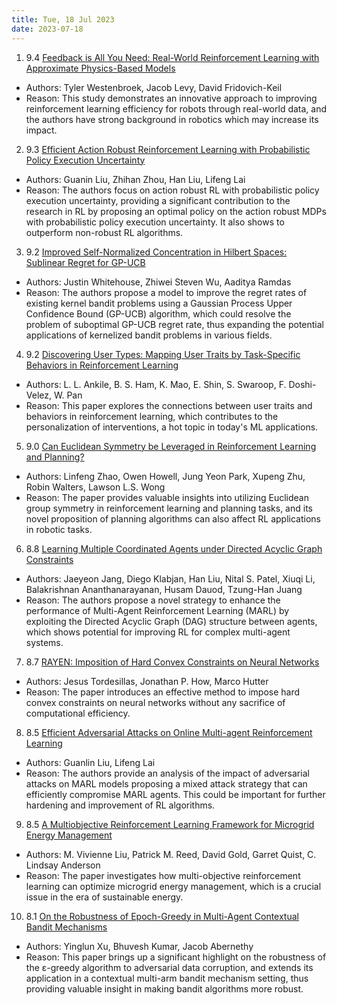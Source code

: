 ```yaml
---
title: Tue, 18 Jul 2023
date: 2023-07-18
---
```

1. 9.4 [Feedback is All You Need: Real-World Reinforcement Learning with Approximate Physics-Based Models](https://arxiv.org/abs/2307.08168)
* Authors: Tyler Westenbroek, Jacob Levy, David Fridovich-Keil
* Reason: This study demonstrates an innovative approach to improving reinforcement learning efficiency for robots through real-world data, and the authors have strong background in robotics which may increase its impact.

2. 9.3 [Efficient Action Robust Reinforcement Learning with Probabilistic Policy Execution Uncertainty](https://arxiv.org/abs/2307.07666)
* Authors: Guanin Liu, Zhihan Zhou, Han Liu, Lifeng Lai
* Reason: The authors focus on action robust RL with probabilistic policy execution uncertainty, providing a significant contribution to the research in RL by proposing an optimal policy on the action robust MDPs with probabilistic policy execution uncertainty. It also shows to outperform non-robust RL algorithms.

3. 9.2 [Improved Self-Normalized Concentration in Hilbert Spaces: Sublinear Regret for GP-UCB](https://arxiv.org/abs/2307.07539)
* Authors: Justin Whitehouse, Zhiwei Steven Wu, Aaditya Ramdas
* Reason: The authors propose a model to improve the regret rates of existing kernel bandit problems using a Gaussian Process Upper Confidence Bound (GP-UCB) algorithm, which could resolve the problem of suboptimal GP-UCB regret rate, thus expanding the potential applications of kernelized bandit problems in various fields.

4. 9.2 [Discovering User Types: Mapping User Traits by Task-Specific Behaviors in Reinforcement Learning](https://arxiv.org/abs/2307.08169)
* Authors: L. L. Ankile, B. S. Ham, K. Mao, E. Shin, S. Swaroop, F. Doshi-Velez, W. Pan
* Reason: This paper explores the connections between user traits and behaviors in reinforcement learning, which contributes to the personalization of interventions, a hot topic in today's ML applications.

5. 9.0 [Can Euclidean Symmetry be Leveraged in Reinforcement Learning and Planning?](https://arxiv.org/abs/2307.08226)
* Authors: Linfeng Zhao, Owen Howell, Jung Yeon Park, Xupeng Zhu, Robin Walters, Lawson L.S. Wong
* Reason: The paper provides valuable insights into utilizing Euclidean group symmetry in reinforcement learning and planning tasks, and its novel proposition of planning algorithms can also affect RL applications in robotic tasks.

6. 8.8 [Learning Multiple Coordinated Agents under Directed Acyclic Graph Constraints](https://arxiv.org/abs/2307.07529)
* Authors: Jaeyeon Jang, Diego Klabjan, Han Liu, Nital S. Patel, Xiuqi Li, Balakrishnan Ananthanarayanan, Husam Dauod, Tzung-Han Juang
* Reason: The authors propose a novel strategy to enhance the performance of Multi-Agent Reinforcement Learning (MARL) by exploiting the Directed Acyclic Graph (DAG) structure between agents, which shows potential for improving RL for complex multi-agent systems.

7. 8.7 [RAYEN: Imposition of Hard Convex Constraints on Neural Networks](https://arxiv.org/abs/2307.08336)
* Authors: Jesus Tordesillas, Jonathan P. How, Marco Hutter
* Reason: The paper introduces an effective method to impose hard convex constraints on neural networks without any sacrifice of computational efficiency.

8. 8.5 [Efficient Adversarial Attacks on Online Multi-agent Reinforcement Learning](https://arxiv.org/abs/2307.07670)
* Authors: Guanlin Liu, Lifeng Lai
* Reason: The authors provide an analysis of the impact of adversarial attacks on MARL models proposing a mixed attack strategy that can efficiently compromise MARL agents. This could be important for further hardening and improvement of RL algorithms.

9. 8.5 [A Multiobjective Reinforcement Learning Framework for Microgrid Energy Management](https://arxiv.org/abs/2307.08692)
* Authors: M. Vivienne Liu, Patrick M. Reed, David Gold, Garret Quist, C. Lindsay Anderson
* Reason: The paper investigates how multi-objective reinforcement learning can optimize microgrid energy management, which is a crucial issue in the era of sustainable energy.

10. 8.1 [On the Robustness of Epoch-Greedy in Multi-Agent Contextual Bandit Mechanisms](https://arxiv.org/abs/2307.07675)
* Authors: Yinglun Xu, Bhuvesh Kumar, Jacob Abernethy
* Reason: This paper brings up a significant highlight on the robustness of the ε-greedy algorithm to adversarial data corruption, and extends its application in a contextual multi-arm bandit mechanism setting, thus providing valuable insight in making bandit algorithms more robust.

